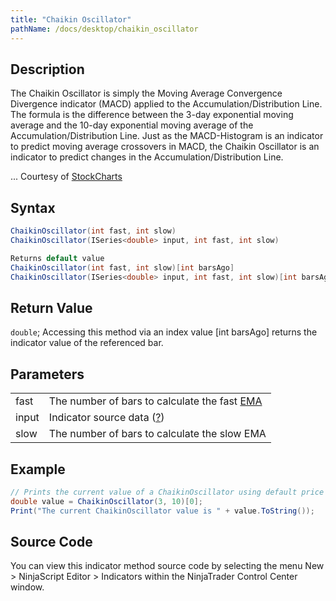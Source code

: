 ```yaml
---
title: "Chaikin Oscillator"
pathName: /docs/desktop/chaikin_oscillator
---
```


## Description

The Chaikin Oscillator is simply the Moving Average Convergence Divergence indicator (MACD) applied to the Accumulation/Distribution Line. The formula is the difference between the 3-day exponential moving average and the 10-day exponential moving average of the Accumulation/Distribution Line. Just as the MACD-Histogram is an indicator to predict moving average crossovers in MACD, the Chaikin Oscillator is an indicator to predict changes in the Accumulation/Distribution Line.

... Courtesy of [StockCharts](http://stockcharts.com/education/IndicatorAnalysis/indic_ChaikinOscillator.html)

## Syntax

```csharp
ChaikinOscillator(int fast, int slow)
ChaikinOscillator(ISeries<double> input, int fast, int slow)

Returns default value
ChaikinOscillator(int fast, int slow)[int barsAgo]
ChaikinOscillator(ISeries<double> input, int fast, int slow)[int barsAgo]
```

## Return Value

`double`; Accessing this method via an index value [int barsAgo] returns the indicator value of the referenced bar.

## Parameters

|  |  |
| --- | --- |
| fast | The number of bars to calculate the fast [EMA](/docs/desktop/moving_average_-_exponential_e) |
| input | Indicator source data ([?](/docs/desktop/valid_input_data_for_indicator)) |
| slow | The number of bars to calculate the slow EMA |

## Example

```csharp
// Prints the current value of a ChaikinOscillator using default price type
double value = ChaikinOscillator(3, 10)[0];
Print("The current ChaikinOscillator value is " + value.ToString());
```

## Source Code

You can view this indicator method source code by selecting the menu New > NinjaScript Editor > Indicators within the NinjaTrader Control Center window.

